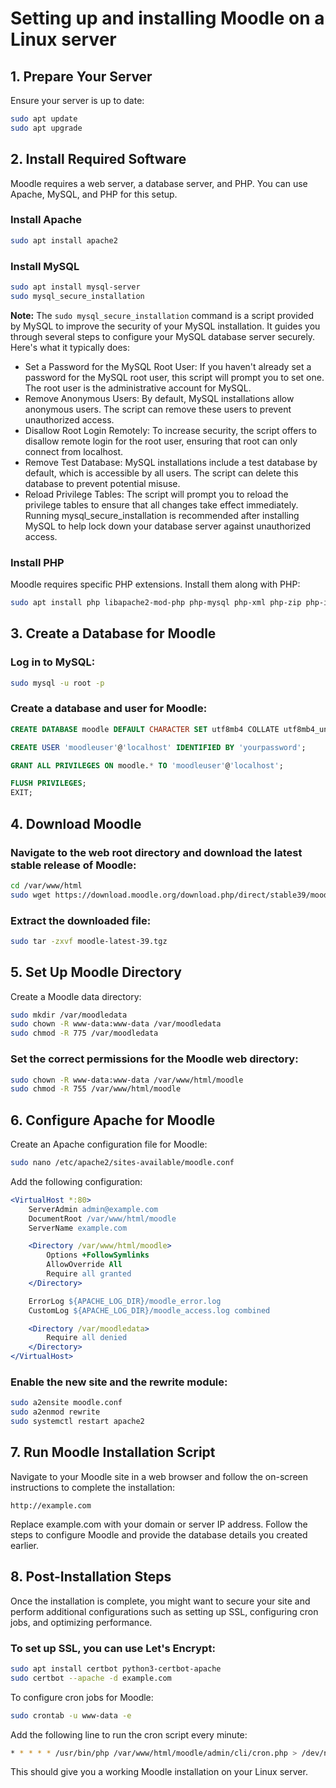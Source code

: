 # Setting up and installing Moodle on a Linux server

## 1. Prepare Your Server
Ensure your server is up to date:
```bash
sudo apt update
sudo apt upgrade
```
## 2. Install Required Software
Moodle requires a web server, a database server, and PHP. You can use Apache, MySQL, and PHP for this setup.
### Install Apache
```bash
sudo apt install apache2
```
### Install MySQL
```bash
sudo apt install mysql-server
sudo mysql_secure_installation
```
**Note:**
The `sudo mysql_secure_installation` command is a script provided by MySQL to improve the security of your MySQL installation. It guides you through several steps to configure your MySQL database server securely. Here's what it typically does:
- Set a Password for the MySQL Root User: If you haven't already set a password for the MySQL root user, this script will prompt you to set one. The root user is the administrative account for MySQL.
- Remove Anonymous Users: By default, MySQL installations allow anonymous users. The script can remove these users to prevent unauthorized access.
- Disallow Root Login Remotely: To increase security, the script offers to disallow remote login for the root user, ensuring that root can only connect from localhost.
- Remove Test Database: MySQL installations include a test database by default, which is accessible by all users. The script can delete this database to prevent potential misuse.
- Reload Privilege Tables: The script will prompt you to reload the privilege tables to ensure that all changes take effect immediately.
Running mysql_secure_installation is recommended after installing MySQL to help lock down your database server against unauthorized access.


### Install PHP
Moodle requires specific PHP extensions. Install them along with PHP:
```bash
sudo apt install php libapache2-mod-php php-mysql php-xml php-zip php-intl php-mbstring php-gd php-curl php-xmlrpc php-soap
```

## 3. Create a Database for Moodle
### Log in to MySQL:
```bash
sudo mysql -u root -p
```
### Create a database and user for Moodle:
```sql
CREATE DATABASE moodle DEFAULT CHARACTER SET utf8mb4 COLLATE utf8mb4_unicode_ci;
```
```sql
CREATE USER 'moodleuser'@'localhost' IDENTIFIED BY 'yourpassword';
```
```sql
GRANT ALL PRIVILEGES ON moodle.* TO 'moodleuser'@'localhost';
```
```sql
FLUSH PRIVILEGES;
EXIT;
```

## 4. Download Moodle
### Navigate to the web root directory and download the latest stable release of Moodle:
```bash
cd /var/www/html
sudo wget https://download.moodle.org/download.php/direct/stable39/moodle-latest-39.tgz
```
### Extract the downloaded file:
```bash
sudo tar -zxvf moodle-latest-39.tgz
```
## 5. Set Up Moodle Directory
Create a Moodle data directory:
```bash
sudo mkdir /var/moodledata
sudo chown -R www-data:www-data /var/moodledata
sudo chmod -R 775 /var/moodledata
```
### Set the correct permissions for the Moodle web directory:
```bash
sudo chown -R www-data:www-data /var/www/html/moodle
sudo chmod -R 755 /var/www/html/moodle
```
## 6. Configure Apache for Moodle
Create an Apache configuration file for Moodle:
```bash
sudo nano /etc/apache2/sites-available/moodle.conf
```
Add the following configuration:
```apache
<VirtualHost *:80>
    ServerAdmin admin@example.com
    DocumentRoot /var/www/html/moodle
    ServerName example.com

    <Directory /var/www/html/moodle>
        Options +FollowSymlinks
        AllowOverride All
        Require all granted
    </Directory>

    ErrorLog ${APACHE_LOG_DIR}/moodle_error.log
    CustomLog ${APACHE_LOG_DIR}/moodle_access.log combined

    <Directory /var/moodledata>
        Require all denied
    </Directory>
</VirtualHost>
```
### Enable the new site and the rewrite module:
```bash
sudo a2ensite moodle.conf
sudo a2enmod rewrite
sudo systemctl restart apache2
```
## 7. Run Moodle Installation Script
Navigate to your Moodle site in a web browser and follow the on-screen instructions to complete the installation:
```arduino
http://example.com
```
Replace example.com with your domain or server IP address. Follow the steps to configure Moodle and provide the database details you created earlier.

## 8. Post-Installation Steps
Once the installation is complete, you might want to secure your site and perform additional configurations such as setting up SSL, configuring cron jobs, and optimizing performance.
### To set up SSL, you can use Let's Encrypt:
```bash
sudo apt install certbot python3-certbot-apache
sudo certbot --apache -d example.com
```
To configure cron jobs for Moodle:
```bash
sudo crontab -u www-data -e
```
Add the following line to run the cron script every minute:
```bash
* * * * * /usr/bin/php /var/www/html/moodle/admin/cli/cron.php > /dev/null
```
This should give you a working Moodle installation on your Linux server.
